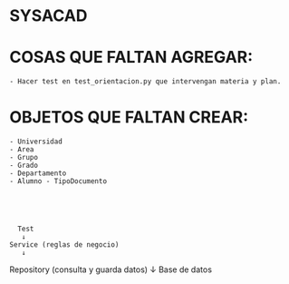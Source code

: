 # SYSACAD



# COSAS QUE FALTAN AGREGAR:
    - Hacer test en test_orientacion.py que intervengan materia y plan.



# OBJETOS QUE FALTAN CREAR:
    - Universidad
    - Area
    - Grupo 
    - Grado
    - Departamento
    - Alumno - TipoDocumento





      Test
       ↓
    Service (reglas de negocio)
       ↓
 Repository (consulta y guarda datos)
       ↓
  Base de datos


